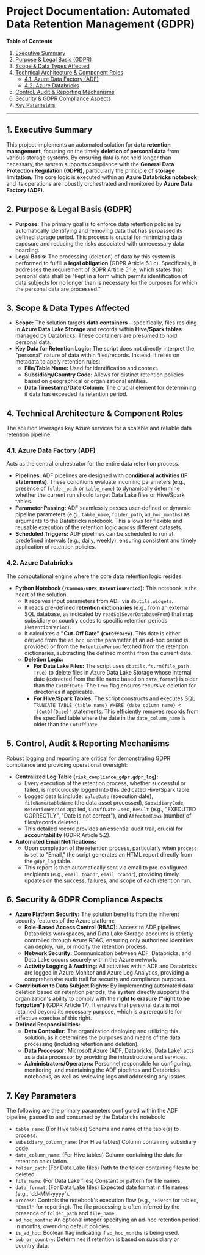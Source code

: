 # Project Documentation: Automated Data Retention Management (GDPR)

**Table of Contents**

1.  [Executive Summary](#1-executive-summary)
2.  [Purpose & Legal Basis (GDPR)](#2-purpose--legal-basis-gdpr)
3.  [Scope & Data Types Affected](#3-scope--data-types-affected)
4.  [Technical Architecture & Component Roles](#4-technical-architecture--component-roles)
    * [4.1. Azure Data Factory (ADF)](#41-azure-data-factory-adf)
    * [4.2. Azure Databricks](#42-azure-databricks)
5.  [Control, Audit & Reporting Mechanisms](#5-control-audit--reporting-mechanisms)
6.  [Security & GDPR Compliance Aspects](#6-security--gdpr-compliance-aspects)
7.  [Key Parameters](#7-key-parameters)

---

## 1. Executive Summary

This project implements an automated solution for **data retention management**, focusing on the timely **deletion of personal data** from various storage systems. By ensuring data is not held longer than necessary, the system supports compliance with the **General Data Protection Regulation (GDPR)**, particularly the principle of **storage limitation**. The core logic is executed within an **Azure Databricks notebook** and its operations are robustly orchestrated and monitored by **Azure Data Factory (ADF)**.

## 2. Purpose & Legal Basis (GDPR)

* **Purpose:** The primary goal is to enforce data retention policies by automatically identifying and removing data that has surpassed its defined storage period. This process is crucial for minimizing data exposure and reducing the risks associated with unnecessary data hoarding.
* **Legal Basis:** The processing (deletion) of data by this system is performed to fulfill a **legal obligation** (GDPR Article 6.1.c). Specifically, it addresses the requirement of GDPR Article 5.1.e, which states that personal data shall be "kept in a form which permits identification of data subjects for no longer than is necessary for the purposes for which the personal data are processed."

## 3. Scope & Data Types Affected

* **Scope:** The solution targets **data containers** – specifically, files residing in **Azure Data Lake Storage** and records within **Hive/Spark tables** managed by Databricks. These containers are presumed to hold personal data.
* **Key Data for Retention Logic:** The script does not directly interpret the "personal" nature of data within files/records. Instead, it relies on metadata to apply retention rules:
    * **File/Table Name:** Used for identification and context.
    * **Subsidiary/Country Code:** Allows for distinct retention policies based on geographical or organizational entities.
    * **Data Timestamp/Date Column:** The crucial element for determining if data has exceeded its retention period.

## 4. Technical Architecture & Component Roles

The solution leverages key Azure services for a scalable and reliable data retention pipeline:

### 4.1. Azure Data Factory (ADF)

Acts as the central orchestrator for the entire data retention process.

* **Pipelines:** ADF pipelines are designed with **conditional activities (IF statements)**. These conditions evaluate incoming parameters (e.g., presence of `folder_path` or `table_name`) to dynamically determine whether the current run should target Data Lake files or Hive/Spark tables.
* **Parameter Passing:** ADF seamlessly passes user-defined or dynamic pipeline parameters (e.g., `table_name`, `folder_path`, `ad_hoc_months`) as arguments to the Databricks notebook. This allows for flexible and reusable execution of the retention logic across different datasets.
* **Scheduled Triggers:** ADF pipelines can be scheduled to run at predefined intervals (e.g., daily, weekly), ensuring consistent and timely application of retention policies.

### 4.2. Azure Databricks

The computational engine where the core data retention logic resides.

* **Python Notebook (`/Common/GDPR_RetentionPeriod`):** This notebook is the heart of the solution.
    * It receives input parameters from ADF via `dbutils.widgets`.
    * It reads pre-defined **retention dictionaries** (e.g., from an external SQL database, as indicated by `readSqlSeverDatabaseFrom`) that map subsidiary or country codes to specific retention periods (`RetentionPeriod`).
    * It calculates a **"Cut-Off Date" (`CutOffDate`)**. This date is either derived from the `ad_hoc_months` parameter (if an ad-hoc period is provided) or from the `RetentionPeriod` fetched from the retention dictionaries, subtracting the defined months from the current date.
    * **Deletion Logic:**
        * **For Data Lake Files:** The script uses `dbutils.fs.rm(file_path, True)` to delete files in Azure Data Lake Storage whose internal date (extracted from the file name based on `data_format`) is older than the `CutOffDate`. The `True` flag ensures recursive deletion for directories if applicable.
        * **For Hive/Spark Tables:** The script constructs and executes SQL `TRUNCATE TABLE {table_name} WHERE {date_column_name} < '{CutOffDate}'` statements. This efficiently removes records from the specified table where the date in the `date_column_name` is older than the `CutOffDate`.

## 5. Control, Audit & Reporting Mechanisms

Robust logging and reporting are critical for demonstrating GDPR compliance and providing operational oversight:

* **Centralized Log Table (`risk_compliance_gdpr.gdpr_log`):**
    * Every execution of the retention process, whether successful or failed, is meticulously logged into this dedicated Hive/Spark table.
    * Logged details include: `ValueDate` (execution date), `fileName`/`tableName` (the data asset processed), `SubsidiaryCode`, `RetentionPeriod` applied, `CutOffDate` used, `Result` (e.g., "EXECUTED CORRECTLY", "Date is not correct"), and `AffectedRows` (number of files/records deleted).
    * This detailed record provides an essential audit trail, crucial for **accountability** (GDPR Article 5.2).
* **Automated Email Notifications:**
    * Upon completion of the retention process, particularly when `process` is set to "Email," the script generates an HTML report directly from the `gdpr_log` table.
    * This report is then automatically sent via email to pre-configured recipients (e.g., `email_toaddr`, `email_ccaddr`), providing timely updates on the success, failures, and scope of each retention run.

## 6. Security & GDPR Compliance Aspects

* **Azure Platform Security:** The solution benefits from the inherent security features of the Azure platform:
    * **Role-Based Access Control (RBAC):** Access to ADF pipelines, Databricks workspaces, and Data Lake Storage accounts is strictly controlled through Azure RBAC, ensuring only authorized identities can deploy, run, or modify the retention process.
    * **Network Security:** Communication between ADF, Databricks, and Data Lake occurs securely within the Azure network.
    * **Activity Logging & Auditing:** All activities within ADF and Databricks are logged in Azure Monitor and Azure Log Analytics, providing a comprehensive audit trail for security and compliance purposes.
* **Contribution to Data Subject Rights:** By implementing automated data deletion based on retention periods, the system directly supports the organization's ability to comply with the **right to erasure ("right to be forgotten")** (GDPR Article 17). It ensures that personal data is not retained beyond its necessary purpose, which is a prerequisite for effective exercise of this right.
* **Defined Responsibilities:**
    * **Data Controller:** The organization deploying and utilizing this solution, as it determines the purposes and means of the data processing (including retention and deletion).
    * **Data Processor:** Microsoft Azure (ADF, Databricks, Data Lake) acts as a data processor by providing the infrastructure and services.
    * **Administrators/Operators:** Personnel responsible for configuring, monitoring, and maintaining the ADF pipelines and Databricks notebooks, as well as reviewing logs and addressing any issues.

## 7. Key Parameters

The following are the primary parameters configured within the ADF pipeline, passed to and consumed by the Databricks notebook:

* `table_name`: (For Hive tables) Schema and name of the table(s) to process.
* `subsidiary_column_name`: (For Hive tables) Column containing subsidiary code.
* `date_column_name`: (For Hive tables) Column containing the date for retention calculation.
* `folder_path`: (For Data Lake files) Path to the folder containing files to be deleted.
* `file_name`: (For Data Lake files) Constant or pattern for file names.
* `data_format`: (For Data Lake files) Expected date format in file names (e.g., 'dd-MM-yyyy').
* `process`: Controls the notebook's execution flow (e.g., `"Hives"` for tables, `"Email"` for reporting). The file processing is often inferred by the presence of `folder_path` and `file_name`.
* `ad_hoc_months`: An optional integer specifying an ad-hoc retention period in months, overriding default policies.
* `is_ad_hoc`: Boolean flag indicating if `ad_hoc_months` is being used.
* `sub_or_country`: Determines if retention is based on subsidiary or country data.